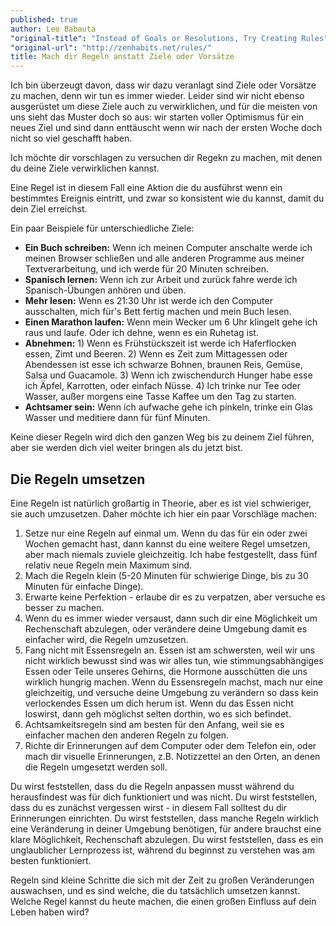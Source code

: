 ```yaml
---
published: true
author: Leo Babauta
"original-title": "Instead of Goals or Resolutions, Try Creating Rules"
"original-url": "http://zenhabits.net/rules/"
title: Mach dir Regeln anstatt Ziele oder Vorsätze
---
```


Ich bin überzeugt davon, dass wir dazu veranlagt sind Ziele oder Vorsätze zu machen, denn wir tun es immer wieder. Leider sind wir nicht ebenso ausgerüstet um diese Ziele auch zu verwirklichen, und für die meisten von uns sieht das Muster doch so aus: wir starten voller Optimismus für ein neues Ziel und sind dann enttäuscht wenn wir nach der ersten Woche doch nicht so viel geschafft haben.

Ich möchte dir vorschlagen zu versuchen dir Regekn zu machen, mit denen du deine Ziele verwirklichen kannst.

Eine Regel ist in diesem Fall eine Aktion die du ausführst wenn ein bestimmtes Ereignis eintritt, und zwar so konsistent wie du kannst, damit du dein Ziel erreichst.

Ein paar Beispiele für unterschiedliche Ziele:

- **Ein Buch schreiben:** Wenn ich meinen Computer anschalte werde ich meinen Browser schließen und alle anderen Programme aus meiner Textverarbeitung, und ich werde für 20 Minuten schreiben.
- **Spanisch lernen:** Wenn ich zur Arbeit und zurück fahre werde ich Spanisch-Übungen anhören und üben.
- **Mehr lesen:** Wenn es 21:30 Uhr ist werde ich den Computer ausschalten, mich für's Bett fertig machen und mein Buch lesen.
- **Einen Marathon laufen:** Wenn mein Wecker um 6 Uhr klingelt gehe ich raus und laufe. Oder ich dehne, wenn es ein Ruhetag ist.
- **Abnehmen:** 1) Wenn es Frühstückszeit ist werde ich Haferflocken essen, Zimt und Beeren. 2) Wenn es Zeit zum Mittagessen oder Abendessen ist esse ich schwarze Bohnen, braunen Reis, Gemüse, Salsa und Guacamole. 3) Wenn ich zwischendurch Hunger habe esse ich Äpfel, Karrotten, oder einfach Nüsse. 4) Ich trinke nur Tee oder Wasser, außer morgens eine Tasse Kaffee um den Tag zu starten.
- **Achtsamer sein:** Wenn ich aufwache gehe ich pinkeln, trinke ein Glas Wasser und meditiere dann für fünf Minuten.

Keine dieser Regeln wird dich den ganzen Weg bis zu deinem Ziel führen, aber sie werden dich viel weiter bringen als du jetzt bist.

## Die Regeln umsetzen

Eine Regeln ist natürlich großartig in Theorie, aber es ist viel schwieriger, sie auch umzusetzen. Daher möchte ich hier ein paar Vorschläge machen:

1. Setze nur eine Regeln auf einmal um. Wenn du das für ein oder zwei Wochen gemacht hast, dann kannst du eine weitere Regel umsetzen, aber mach niemals zuviele gleichzeitig. Ich habe festgestellt, dass fünf relativ neue Regeln mein Maximum sind.
2. Mach die Regeln klein (5-20 Minuten für schwierige Dinge, bis zu 30 Minuten für einfache Dinge).
3. Erwarte keine Perfektion - erlaube dir es zu verpatzen, aber versuche es besser zu machen.
4. Wenn du es immer wieder versaust, dann such dir eine Möglichkeit um Rechenschaft abzulegen, oder verändere deine Umgebung damit es einfacher wird, die Regeln umzusetzen.
5. Fang nicht mit Essensregeln an. Essen ist am schwersten, weil wir uns nicht wirklich bewusst sind was wir alles tun, wie stimmungsabhängiges Essen oder Teile unseres Gehirns, die Hormone ausschütten die uns wirklich hungrig machen. Wenn du Essensregeln machst, mach nur eine gleichzeitig, und versuche deine Umgebung zu verändern so dass kein verlockendes Essen um dich herum ist. Wenn du das Essen nicht loswirst, dann geh möglichst selten dorthin, wo es sich befindet.
6. Achtsamkeitsregeln sind am besten für den Anfang, weil sie es einfacher machen den anderen Regeln zu folgen.
7. Richte dir Erinnerungen auf dem Computer oder dem Telefon ein, oder mach dir visuelle Erinnerungen, z.B. Notizzettel an den Orten, an denen die Regeln umgesetzt werden soll.

Du wirst feststellen, dass du die Regeln anpassen musst während du herausfindest was für dich funktioniert und was nicht. Du wirst feststellen, dass du es zunächst vergessen wirst - in diesem Fall solltest du dir Erinnerungen einrichten. Du wirst feststellen, dass manche Regeln wirklich eine Veränderung in deiner Umgebung benötigen, für andere brauchst eine klare Möglichkeit, Rechenschaft abzulegen. Du wirst feststellen, dass es ein unglaublicher Lernprozess ist, während du beginnst zu verstehen was am besten funktioniert.

Regeln sind kleine Schritte die sich mit der Zeit zu großen Veränderungen auswachsen, und es sind welche, die du tatsächlich umsetzen kannst. Welche Regel kannst du heute machen, die einen großen Einfluss auf dein Leben haben wird?